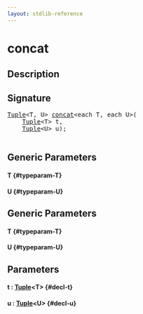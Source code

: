 ```yaml
---
layout: stdlib-reference
---
```


# concat

## Description





## Signature 

<pre>
<a href="/stdlib-reference/types/Tuple/index" class="code_type">Tuple</a>&lt;<span class="code_type">T</span>, U&gt; <a href="/stdlib-reference/global-decls/concat">concat</a>&lt;<span class="code_keyword">each</span> <span class="code_type">T</span>, <span class="code_keyword">each</span> U&gt;(
    <a href="/stdlib-reference/types/Tuple/index" class="code_type">Tuple</a>&lt;<span class="code_type">T</span>&gt; <span class='code_param'>t</span>,
    <a href="/stdlib-reference/types/Tuple/index" class="code_type">Tuple</a>&lt;U&gt; <span class='code_param'>u</span>);

</pre>

## Generic Parameters

#### T {#typeparam-T}
#### U {#typeparam-U}

## Generic Parameters

#### T {#typeparam-T}
#### U {#typeparam-U}

## Parameters

#### t  : [Tuple](/stdlib-reference/types/Tuple/index)\<T\> {#decl-t}
#### u  : [Tuple](/stdlib-reference/types/Tuple/index)\<U\> {#decl-u}

